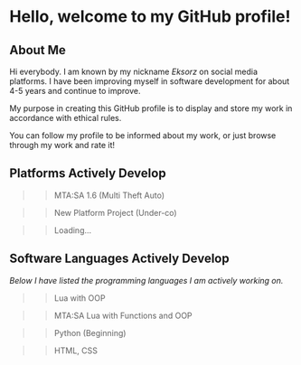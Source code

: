 # Hello, welcome to my GitHub profile!

## About Me

Hi everybody. I am known by my nickname *Eksorz* on social media platforms. I have been improving myself in software development for about 4-5 years and continue to improve.

My purpose in creating this GitHub profile is to display and store my work in accordance with ethical rules.

You can follow my profile to be informed about my work, or just browse through my work and rate it!

## Platforms Actively Develop

>> MTA:SA 1.6 (Multi Theft Auto)

>> New Platform Project (Under-co)

>> Loading...

## Software Languages Actively Develop

*Below I have listed the programming languages ​​I am actively working on.*

>> Lua with OOP

>> MTA:SA Lua with Functions and OOP

>> Python (Beginning)

>> HTML, CSS
